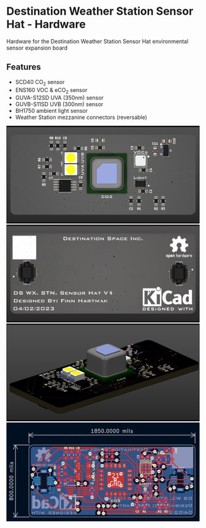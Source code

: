 # Destination Weather Station Sensor Hat - Hardware
Hardware for the Destination Weather Station Sensor Hat environmental sensor expansion board

## Features
- SCD40 CO<sub>2</sub> sensor
- ENS160 VOC & eCO<sub>2</sub> sensor
- GUVA-S12SD UVA (350nm) sensor
- GUVB-S11SD UVB (300nm) sensor
- BH1750 ambient light sensor
- Weather Station mezzanine connectors (reversable)

![](sensorHatTop.png)
![](sensorHatBottom.png)
![](sensorHatIso.png)
![](sensorHatRouting.png)
